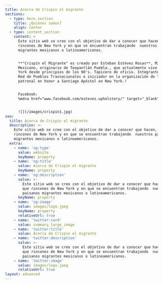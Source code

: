 ```yaml
---
title: Acerca de Crispin el migrante
sections:
  - type: hero_section
    title: ¿Quiénes somos?
    align: center
  - type: content_section
    content: >
      Este sitio web se creo con el objetivo de dar a conocer que hacen, en que
      rincones de New York y en que se encuentran trabajando  nuestros paisanos
      migrantes mexicanos o latinoamericanos.


      **"Crispín el Migrante" es creado por Esteban Estévez Rosas**, Migrante
      Mexicano, originario de Teopantlán Puebla., que actualmente vive en New
      York desde principios de los 90's. Tapicero de oficio. Integrante de  la
      Red de Pueblos Trasnacionales e iniciador en la organización de la fiesta
      patronal en honor a Santiago Apóstol en New York.!


      Facebook:
      %md<a href="www.facebook.com/estevez.upholstery/" target="_blank">estevez.upholstery</a>


      ![](/images/crispin1.jpg)
seo:
  title: Acerca de Crispin el migrante
  description: >-
    Este sitio web se creo con el objetivo de dar a conocer que hacen, en que
    rincones de New York y en que se encuentran trabajando  nuestros paisanos
    migrantes mexicanos o latinoamericanos.
  extra:
    - name: 'og:type'
      value: website
      keyName: property
    - name: 'og:title'
      value: Acerca de Crispin el migrante
      keyName: property
    - name: 'og:description'
      value: >-
        Este sitio web se creo con el objetivo de dar a conocer que hacen, en
        que rincones de New York y en que se encuentran trabajando  nuestros
        paisanos migrantes mexicanos o latinoamericanos.
      keyName: property
    - name: 'og:image'
      value: images/logo.jpeg
      keyName: property
      relativeUrl: true
    - name: 'twitter:card'
      value: summary_large_image
    - name: 'twitter:title'
      value: Acerca de Crispin el migrante
    - name: 'twitter:description'
      value: >-
        Este sitio web se creo con el objetivo de dar a conocer que hacen, en
        que rincones de New York y en que se encuentran trabajando  nuestros
        paisanos migrantes mexicanos o latinoamericanos.
    - name: 'twitter:image'
      value: images/logo.jpeg
      relativeUrl: true
layout: advanced
---
```

